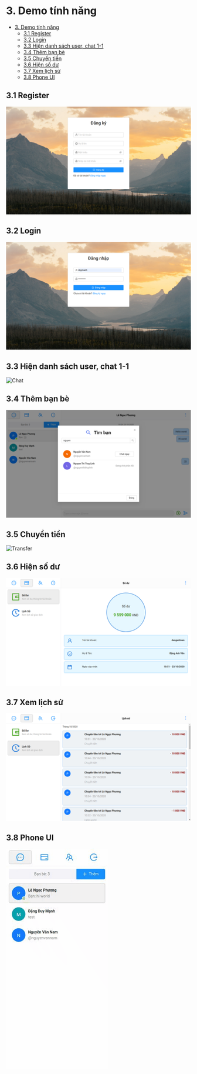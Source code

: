 # 3. Demo tính năng

<!-- TOC -->

- [3. Demo tính năng](#3-demo-tính-năng)
  - [3.1 Register](#31-register)
  - [3.2 Login](#32-login)
  - [3.3 Hiện danh sách user, chat 1-1](#33-hiện-danh-sách-user-chat-1-1)
  - [3.4 Thêm bạn bè](#34-thêm-bạn-bè)
  - [3.5 Chuyển tiền](#35-chuyển-tiền)
  - [3.6 Hiện số dư](#36-hiện-số-dư)
  - [3.7 Xem lịch sử](#37-xem-lịch-sử)
  - [3.8 Phone UI](#38-phone-ui)

<!-- /TOC -->

## 3.1 Register

![Register](../img/demo/register.png)

## 3.2 Login

![Login](../img/demo/login.png)

## 3.3 Hiện danh sách user, chat 1-1

![Chat](../img/demo/chat-1-1.gif)

## 3.4 Thêm bạn bè

![Add friend](../img/demo/add-friend.png)

## 3.5 Chuyển tiền

![Transfer](../img/demo/transfer.gif)

## 3.6 Hiện số dư

![Balance](../img/demo/balance.png)

## 3.7 Xem lịch sử

![History](../img/demo/history.png)

## 3.8 Phone UI

![Phone](../img/demo/phone.gif)